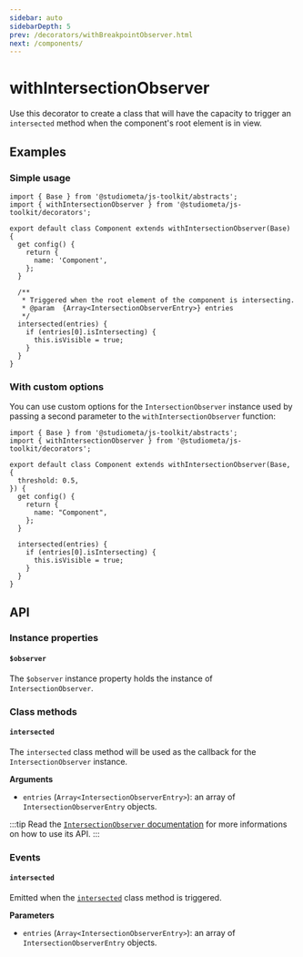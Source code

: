 ```yaml
---
sidebar: auto
sidebarDepth: 5
prev: /decorators/withBreakpointObserver.html
next: /components/
---
```


# withIntersectionObserver

Use this decorator to create a class that will have the capacity to trigger an `intersected` method when the component's root element is in view.

## Examples

### Simple usage

```js{4,11-19}
import { Base } from '@studiometa/js-toolkit/abstracts';
import { withIntersectionObserver } from '@studiometa/js-toolkit/decorators';

export default class Component extends withIntersectionObserver(Base) {
  get config() {
    return {
      name: 'Component',
    };
  }

  /**
   * Triggered when the root element of the component is intersecting.
   * @param  {Array<IntersectionObserverEntry>} entries
   */
  intersected(entries) {
    if (entries[0].isIntersecting) {
      this.isVisible = true;
    }
  }
}
```

### With custom options

You can use custom options for the `IntersectionObserver` instance used by passing a second parameter to the `withIntersectionObserver` function:

```js{4-6}
import { Base } from '@studiometa/js-toolkit/abstracts';
import { withIntersectionObserver } from '@studiometa/js-toolkit/decorators';

export default class Component extends withIntersectionObserver(Base, {
  threshold: 0.5,
}) {
  get config() {
    return {
      name: "Component",
    };
  }

  intersected(entries) {
    if (entries[0].isIntersecting) {
      this.isVisible = true;
    }
  }
}

```

## API

### Instance properties

#### `$observer`

The `$observer` instance property holds the instance of `IntersectionObserver`.

### Class methods

#### `intersected`

The `intersected` class method will be used as the callback for the `IntersectionObserver` instance.

**Arguments**

- `entries` (`Array<IntersectionObserverEntry>`): an array of `IntersectionObserverEntry`  objects.

:::tip
Read the [`IntersectionObserver` documentation](https://developer.mozilla.org/en-US/docs/Web/API/IntersectionObserver) for more informations on how to use its&nbsp;API.
:::

### Events

#### `intersected`

Emitted when the [`intersected`](#intersected) class method is triggered.

**Parameters**

- `entries` (`Array<IntersectionObserverEntry>`): an array of `IntersectionObserverEntry`  objects.
